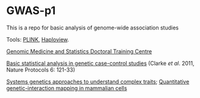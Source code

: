 # GWAS-p1
This is a repo for basic analysis of genome-wide association studies

Tools:
[PLINK](http://pngu.mgh.harvard.edu/~purcell/plink/tutorial.shtml), [Haploview](http://www.broadinstitute.org/haploview/haploview).

[Genomic Medicine and Statistics Doctoral Training Centre](http://www.well.ox.ac.uk/dtc/) 

[Basic statistical analysis in genetic case-control studies](http://www.nature.com/nprot/journal/v6/n2/full/nprot.2010.182.html) (Clarke *et al*. 2011, Nature Protocols 6: 121-33)

[Systems genetics approaches to understand complex traits](http://www.nature.com/nrg/journal/v15/n1/full/nrg3575.html); [Quantitative genetic-interaction mapping in mammalian cells](http://www.nature.com/nmeth/journal/v10/n5/full/nmeth.2398.html)
